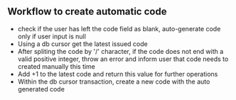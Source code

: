 ## Workflow to create automatic code

* check if the user has left the code field as blank, auto-generate code only if user input is null
* Using a db cursor get the latest issued code
* After spliting the code by '/' character, if the code does not end with a valid positive integer, 
throw an error and inform user that code needs to created manually this time 
* Add +1 to the latest code and return this value for further operations
* Within the db cursor transaction, create a new code with the auto generated code
